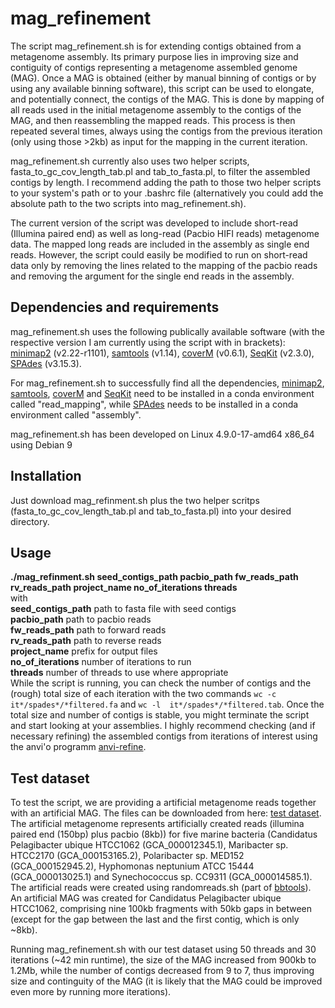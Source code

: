 # mag_refinement

The script mag_refinement.sh is for extending contigs obtained from a metagenome assembly. Its primary purpose lies in improving size and contiguity of contigs representing a metagenome assembled genome (MAG). Once a MAG is obtained (either by manual binning of contigs or by using any available binning software), this script can be used to elongate, and potentially connect, the contigs of the MAG. This is done by mapping of all reads used in the initial metagenome assembly to the contigs of the MAG, and then reassembling the mapped reads. This process is then repeated several times, always using the contigs from the previous iteration (only using those >2kb) as input for the mapping in the current iteration. 

mag_refinement.sh currently also uses two helper scripts, fasta_to_gc_cov_length_tab.pl and tab_to_fasta.pl, to filter the assembled contigs by length. I recommend adding the path to those two helper scripts to your system's path or to your .bashrc file (alternatively you could add the absolute path to the two scripts into mag_refinement.sh).  

The current version of the script was developed to include short-read (Illumina paired end) as well as long-read (Pacbio HIFI reads) metagenome data. The mapped long reads are included in the assembly as single end reads. However, the script could easily be modified to run on short-read data only by removing the lines related to the mapping of the pacbio reads and removing the argument for the single end reads in the assembly.

## Dependencies and requirements
mag_refinement.sh uses the following publically available software (with the respective version I am currently using the script with in brackets):
[minimap2](https://github.com/lh3/minimap2) (v2.22-r1101),
[samtools](https://github.com/samtools/samtools) (v1.14),
[coverM](https://github.com/wwood/CoverM) (v0.6.1),
[SeqKit](https://github.com/shenwei356/seqkit) (v2.3.0),
[SPAdes](https://github.com/ablab/spades) (v3.15.3).

For mag_refinement.sh to successfully find all the dependencies, [minimap2](https://github.com/lh3/minimap2),
[samtools](https://github.com/samtools/samtools),
[coverM](https://github.com/wwood/CoverM) and
[SeqKit](https://github.com/shenwei356/seqkit) need to be installed in a conda environment called "read_mapping", while [SPAdes](https://github.com/ablab/spades) needs to be installed in a conda environment called "assembly".

mag_refinement.sh has been developed on Linux 4.9.0-17-amd64 x86_64 using Debian 9

## Installation
Just download mag_refinment.sh plus the two helper scritps (fasta_to_gc_cov_length_tab.pl and tab_to_fasta.pl) into your desired directory.

## Usage
**./mag_refinment.sh seed_contigs_path pacbio_path fw_reads_path rv_reads_path project_name no_of_iterations threads**  
with  
**seed_contigs_path**  path to fasta file with seed contigs  
**pacbio_path**  path to pacbio reads  
**fw_reads_path**  path to forward reads  
**rv_reads_path**  path to reverse reads  
**project_name**  prefix for output files  
**no_of_iterations**  number of iterations to run  
**threads**  number of threads to use where appropriate  
While the script is running, you can check the number of contigs and the (rough) total size of each iteration with the two commands `wc -c  it*/spades*/*filtered.fa` and `wc -l  it*/spades*/*filtered.tab`. Once the total size and number of contigs is stable, you might terminate the script and start looking at your assemblies.
I highly recommend checking (and if necessary refining) the assembled contigs from iterations of interest using the anvi'o programm [anvi-refine](https://anvio.org/help/main/programs/anvi-refine/). 



## Test dataset
To test the script, we are providing a artificial metagenome reads together with an artificial MAG. The files can be downloaded from here: [test dataset](https://figshare.com/articles/dataset/artificial_metagenomes_and_MAG/24679743).  
The artificial metagenome represents artificially created reads (illumina paired end (150bp) plus pacbio (8kb)) for five marine bacteria (Candidatus Pelagibacter ubique HTCC1062	(GCA_000012345.1),
Maribacter sp. HTCC2170	(GCA_000153165.2),
Polaribacter sp. MED152	(GCA_000152945.2),
Hyphomonas neptunium ATCC 15444	(GCA_000013025.1) and
Synechococcus sp. CC9311	(GCA_000014585.1).  
The artificial reads were created using randomreads.sh (part of [bbtools](https://jgi.doe.gov/data-and-tools/software-tools/bbtools/)).  
An artificial MAG was created for Candidatus Pelagibacter ubique HTCC1062, comprising nine 100kb fragments with 50kb gaps in between (except for the gap between the last and the first contig, which is only ~8kb).  

Running mag_refinement.sh with our test dataset using 50 threads and 30 iterations (~42 min runtime), the size of the MAG increased from 900kb to 1.2Mb, while the number of contigs decreased from 9 to 7, thus improving size and continguity of the MAG (it is likely that the MAG could be improved even more by running more iterations).


